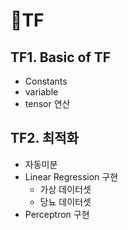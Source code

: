# 🌊TF

## TF1. Basic of TF
- Constants
- variable
- tensor 연산

## TF2. 최적화
- 자동미분
- Linear Regression 구현
    - 가상 데이터셋
    - 당뇨 데이터셋
- Perceptron 구현
